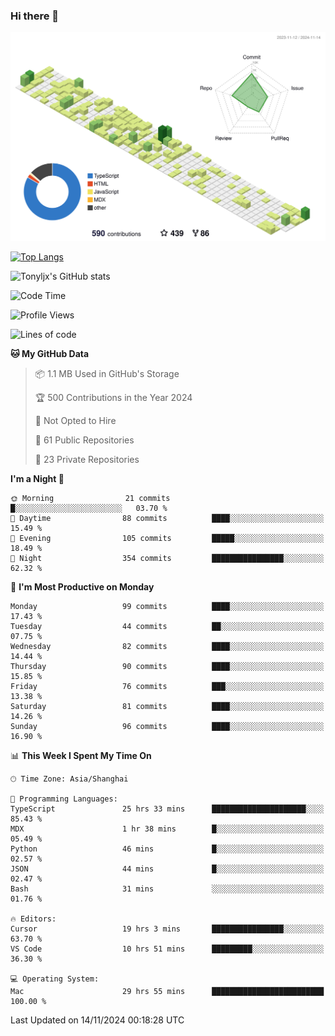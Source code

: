 ### Hi there 👋

![](./profile-3d-contrib/profile-green-animate.svg)

 

[![Top Langs](https://github-readme-stats.vercel.app/api/top-langs/?username=tonyljx)](https://github.com/anuraghazra/github-readme-stats)

![Tonyljx's GitHub stats](https://github-readme-stats.vercel.app/api?username=tonyljx&theme=default&show_icons=true)

 

<!--START_SECTION:waka-->
![Code Time](http://img.shields.io/badge/Code%20Time-897%20hrs%2052%20mins-blue)

![Profile Views](http://img.shields.io/badge/Profile%20Views-1-blue)

![Lines of code](https://img.shields.io/badge/From%20Hello%20World%20I%27ve%20Written-663.7%20thousand%20lines%20of%20code-blue)

**🐱 My GitHub Data** 

> 📦 1.1 MB Used in GitHub's Storage 
 > 
> 🏆 500 Contributions in the Year 2024
 > 
> 🚫 Not Opted to Hire
 > 
> 📜 61 Public Repositories 
 > 
> 🔑 23 Private Repositories 
 > 
**I'm a Night 🦉** 

```text
🌞 Morning                21 commits          █░░░░░░░░░░░░░░░░░░░░░░░░   03.70 % 
🌆 Daytime                88 commits          ████░░░░░░░░░░░░░░░░░░░░░   15.49 % 
🌃 Evening                105 commits         █████░░░░░░░░░░░░░░░░░░░░   18.49 % 
🌙 Night                  354 commits         ████████████████░░░░░░░░░   62.32 % 
```
📅 **I'm Most Productive on Monday** 

```text
Monday                   99 commits          ████░░░░░░░░░░░░░░░░░░░░░   17.43 % 
Tuesday                  44 commits          ██░░░░░░░░░░░░░░░░░░░░░░░   07.75 % 
Wednesday                82 commits          ████░░░░░░░░░░░░░░░░░░░░░   14.44 % 
Thursday                 90 commits          ████░░░░░░░░░░░░░░░░░░░░░   15.85 % 
Friday                   76 commits          ███░░░░░░░░░░░░░░░░░░░░░░   13.38 % 
Saturday                 81 commits          ████░░░░░░░░░░░░░░░░░░░░░   14.26 % 
Sunday                   96 commits          ████░░░░░░░░░░░░░░░░░░░░░   16.90 % 
```


📊 **This Week I Spent My Time On** 

```text
🕑︎ Time Zone: Asia/Shanghai

💬 Programming Languages: 
TypeScript               25 hrs 33 mins      █████████████████████░░░░   85.43 % 
MDX                      1 hr 38 mins        █░░░░░░░░░░░░░░░░░░░░░░░░   05.49 % 
Python                   46 mins             █░░░░░░░░░░░░░░░░░░░░░░░░   02.57 % 
JSON                     44 mins             █░░░░░░░░░░░░░░░░░░░░░░░░   02.47 % 
Bash                     31 mins             ░░░░░░░░░░░░░░░░░░░░░░░░░   01.76 % 

🔥 Editors: 
Cursor                   19 hrs 3 mins       ████████████████░░░░░░░░░   63.70 % 
VS Code                  10 hrs 51 mins      █████████░░░░░░░░░░░░░░░░   36.30 % 

💻 Operating System: 
Mac                      29 hrs 55 mins      █████████████████████████   100.00 % 
```


 Last Updated on 14/11/2024 00:18:28 UTC
<!--END_SECTION:waka-->
